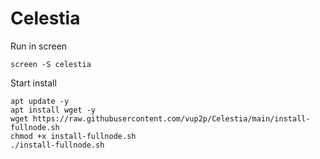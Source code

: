 # Celestia
Run in screen 

`screen -S celestia`

Start install

```
apt update -y
apt install wget -y
wget https://raw.githubusercontent.com/vup2p/Celestia/main/install-fullnode.sh
chmod +x install-fullnode.sh
./install-fullnode.sh
```
